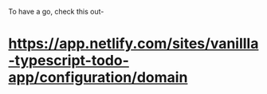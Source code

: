 To have a go, check this out-

# https://app.netlify.com/sites/vanillla-typescript-todo-app/configuration/domain
